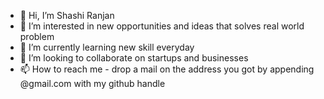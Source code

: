 - 👋 Hi, I’m Shashi Ranjan
- 👀 I’m interested in new opportunities and ideas that solves real world problem
- 🌱 I’m currently learning new skill everyday
- 💞️ I’m looking to collaborate on startups and businesses
- 📫 How to reach me - drop a mail on the address you got by appending @gmail.com with my github handle

<!---
shashi1iitk/shashi1iitk is a ✨ special ✨ repository because its `README.md` (this file) appears on your GitHub profile.
You can click the Preview link to take a look at your changes.
--->
